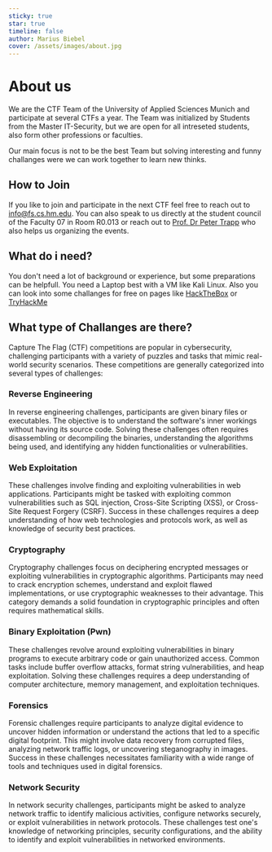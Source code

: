 ```yaml
---
sticky: true
star: true
timeline: false
author: Marius Biebel
cover: /assets/images/about.jpg
---
```


# About us

We are the CTF Team of the University of Applied Sciences Munich and participate at several CTFs a year. The Team was initialized by Students from the Master IT-Security, but we are open for all intreseted students, also form other professions or faculties. 

Our main focus is not to be the best Team but solving interesting and funny challanges were we can work together to learn new thinks. 

## How to Join

If you like to join and participate in the next CTF feel free to reach out to [info@fs.cs.hm.edu](mailto:info@fs.cs.hm.edu). You can also speak to us directly at the student council of the Faculty 07 in Room R0.013 or reach out to [Prof. Dr Peter Trapp](https://cs.hm.edu/kontakte_de/phonebook_detailseite_32577.de.html) who also helps us organizing the events. 

## What do i need?

You don't need a lot of background or experience, but some preparations can be helpfull. You need a Laptop best with a VM like Kali Linux. Also you can look into some challanges for free on pages like [HackTheBox](https://www.hackthebox.com/) or [TryHackMe](https://tryhackme.com/)

## What type of Challanges are there?

Capture The Flag (CTF) competitions are popular in cybersecurity, challenging participants with a variety of puzzles and tasks that mimic real-world security scenarios. These competitions are generally categorized into several types of challenges:

### Reverse Engineering 
In reverse engineering challenges, participants are given binary files or executables. The objective is to understand the software's inner workings without having its source code. Solving these challenges often requires disassembling or decompiling the binaries, understanding the algorithms being used, and identifying any hidden functionalities or vulnerabilities.

### Web Exploitation
These challenges involve finding and exploiting vulnerabilities in web applications. Participants might be tasked with exploiting common vulnerabilities such as SQL injection, Cross-Site Scripting (XSS), or Cross-Site Request Forgery (CSRF). Success in these challenges requires a deep understanding of how web technologies and protocols work, as well as knowledge of security best practices.

### Cryptography
Cryptography challenges focus on deciphering encrypted messages or exploiting vulnerabilities in cryptographic algorithms. Participants may need to crack encryption schemes, understand and exploit flawed implementations, or use cryptographic weaknesses to their advantage. This category demands a solid foundation in cryptographic principles and often requires mathematical skills.

### Binary Exploitation (Pwn)
These challenges revolve around exploiting vulnerabilities in binary programs to execute arbitrary code or gain unauthorized access. Common tasks include buffer overflow attacks, format string vulnerabilities, and heap exploitation. Solving these challenges requires a deep understanding of computer architecture, memory management, and exploitation techniques.

### Forensics
Forensic challenges require participants to analyze digital evidence to uncover hidden information or understand the actions that led to a specific digital footprint. This might involve data recovery from corrupted files, analyzing network traffic logs, or uncovering steganography in images. Success in these challenges necessitates familiarity with a wide range of tools and techniques used in digital forensics.

### Network Security
In network security challenges, participants might be asked to analyze network traffic to identify malicious activities, configure networks securely, or exploit vulnerabilities in network protocols. These challenges test one's knowledge of networking principles, security configurations, and the ability to identify and exploit vulnerabilities in networked environments.
